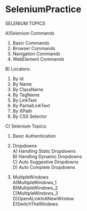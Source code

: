 # SeleniumPractice


SELENIUM TOPICS

A)Selenium Commands
  1. Basic Commands
  2. Browser Commands
  3. Navigation Commands
  4. WebElement Commands

B) Locators:
  1. By Id
  2. By Name
  3. By ClassName
  4. By TagName
  5. By LinkText
  6. By PartialLinkText
  7. By XPath
  8. By CSS Selector
  
C) Selenium Topics:

  1) Basic Authentication<br />
  
  2) Dropdowns <br />
    A) Handling Static Dropdowns <br />
    B) Handling Dynamic Dropdowns <br />
    C) Auto Suggestive Dropdowns <br />
    D) Auto Complete Dropdowns <br />
    
  3) MultipleWindows<br />
    A)MultipleWindows_1<br />
    B)MultipleWindows_2<br />
    C)MultipleWindows_3<br />
    D)OpenALinkInANewWindow<br />
    E)SwitchTheWindows<br />
  
